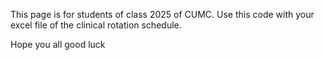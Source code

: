 This page is for students of class 2025 of CUMC. Use this code with your excel file of the clinical rotation schedule.

Hope you all good luck


